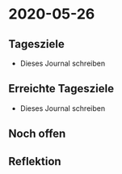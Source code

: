 # 2020-05-26

## Tagesziele

* Dieses Journal schreiben

## Erreichte Tagesziele

* Dieses Journal schreiben

## Noch offen

## Reflektion